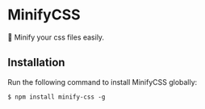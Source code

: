 # MinifyCSS

🤩 Minify your css files easily.

## Installation

Run the following command to install MinifyCSS globally:

```
$ npm install minify-css -g
```

